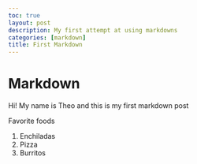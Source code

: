 ```yaml
---
toc: true
layout: post
description: My first attempt at using markdowns
categories: [markdown]
title: First Markdown
---
```

# Markdown

Hi! My name is Theo and this is my first markdown post

Favorite foods
1. Enchiladas
2. Pizza
3. Burritos